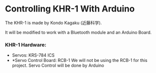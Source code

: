 # Controlling KHR-1 With Arduino
The KHR-1 is made by Kondo Kagaku (近藤科学).

It will be modified to work with a Bluetooth module and an Arduino Board.

### KHR-1 Hardware:
- Servos: KRS-784 ICS
- *Servo Control Board: RCB-1 
We will not be using the RCB-1 for this project. Servo Control will be done by
  Arduino
